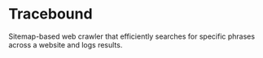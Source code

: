 # Tracebound
Sitemap-based web crawler that efficiently searches for specific phrases across a website and logs results.
